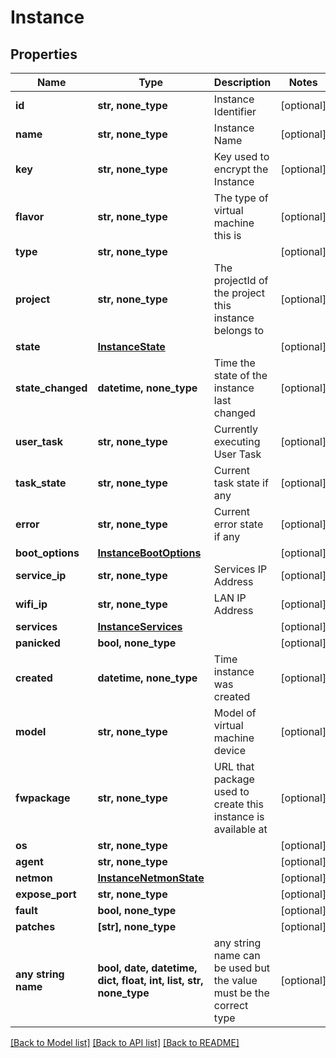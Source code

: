 # Instance


## Properties
Name | Type | Description | Notes
------------ | ------------- | ------------- | -------------
**id** | **str, none_type** | Instance Identifier | [optional] 
**name** | **str, none_type** | Instance Name | [optional] 
**key** | **str, none_type** | Key used to encrypt the Instance | [optional] 
**flavor** | **str, none_type** | The type of virtual machine this is | [optional] 
**type** | **str, none_type** |  | [optional] 
**project** | **str, none_type** | The projectId of the project this instance belongs to | [optional] 
**state** | [**InstanceState**](InstanceState.md) |  | [optional] 
**state_changed** | **datetime, none_type** | Time the state of the instance last changed | [optional] 
**user_task** | **str, none_type** | Currently executing User Task | [optional] 
**task_state** | **str, none_type** | Current task state if any | [optional] 
**error** | **str, none_type** | Current error state if any | [optional] 
**boot_options** | [**InstanceBootOptions**](InstanceBootOptions.md) |  | [optional] 
**service_ip** | **str, none_type** | Services IP Address | [optional] 
**wifi_ip** | **str, none_type** | LAN IP Address | [optional] 
**services** | [**InstanceServices**](InstanceServices.md) |  | [optional] 
**panicked** | **bool, none_type** |  | [optional] 
**created** | **datetime, none_type** | Time instance was created | [optional] 
**model** | **str, none_type** | Model of virtual machine device | [optional] 
**fwpackage** | **str, none_type** | URL that package used to create this instance is available at | [optional] 
**os** | **str, none_type** |  | [optional] 
**agent** | **str, none_type** |  | [optional] 
**netmon** | [**InstanceNetmonState**](InstanceNetmonState.md) |  | [optional] 
**expose_port** | **str, none_type** |  | [optional] 
**fault** | **bool, none_type** |  | [optional] 
**patches** | **[str], none_type** |  | [optional] 
**any string name** | **bool, date, datetime, dict, float, int, list, str, none_type** | any string name can be used but the value must be the correct type | [optional]

[[Back to Model list]](../README.md#documentation-for-models) [[Back to API list]](../README.md#documentation-for-api-endpoints) [[Back to README]](../README.md)


